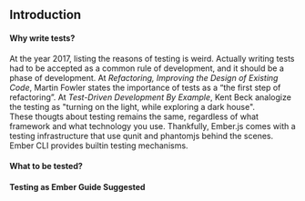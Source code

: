 ## Introduction
#### Why write tests?
At the year 2017, listing the reasons of testing is weird. Actually writing tests had to be accepted as a common rule of development, and it should be a phase of development. At _Refactoring, Improving the Design of Existing Code_, Martin Fowler states the importance of tests as a “the first step of refactoring”. At _Test-Driven Development
By Example_, Kent Beck analogize the testing as "turning on the light, while exploring a dark house".  
These thougts about testing remains the same, regardless of what framework and what technology you use. Thankfully, Ember.js comes with a testing infrastructure that use qunit and phantomjs behind the scenes. Ember CLI provides builtin testing mechanisms.

#### What to be tested?

#### Testing as Ember Guide Suggested

